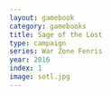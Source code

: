 ```yaml
---
layout: gamebook
category: gamebooks
title: Sage of the Lost
type: campaign
series: War Zone Fenris
year: 2016
index: 1
image: sotl.jpg
---
```

